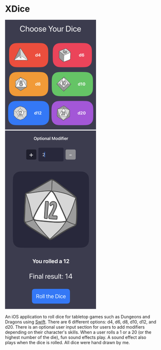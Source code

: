 # XDice

<img src="https://raw.githubusercontent.com/destinybright/Xdice/refs/heads/main/diceapp/Assets.xcassets/firstpage.imageset/firstpage.png" width="300">
<img src="https://raw.githubusercontent.com/destinybright/Xdice/refs/heads/main/diceapp/Assets.xcassets/secondpage.imageset/secondpage.png" width="300">


An iOS application to roll dice for tabletop games such as Dungeons and Dragons using [Swift]. 
There are 6 different options: d4, d6, d8, d10, d12, and d20.
There is an optional user input section for users to add modifiers depending on their character's skills.
When a user rolls a 1 or a 20 (or the highest number of the die), fun sound effects play.
A sound effect also plays when the dice is rolled.
All dice were hand drawn by me.

[Swift]: https://www.swift.org/
